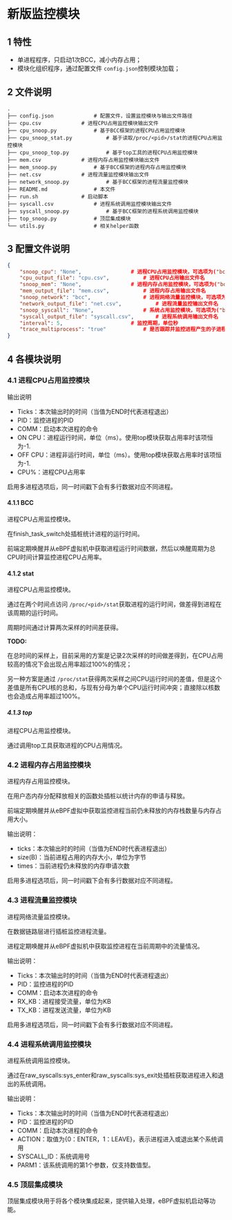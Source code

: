 # 新版监控模块

## 1 特性

- 单进程程序，只启动1次BCC，减小内存占用；
- 模块化组织程序，通过配置文件 `config.json`控制模块加载；

## 2 文件说明

```
.
├── config.json				# 配置文件，设置监控模块与输出文件路径
├── cpu.csv				# 进程CPU占用监控模块输出文件
├── cpu_snoop.py			# 基于BCC框架的进程CPU占用监控模块
├── cpu_snoop_stat.py			# 基于读取/proc/<pid>/stat的进程CPU占用监控模块
├── cpu_snoop_top.py			# 基于top工具的进程CPU占用监控模块
├── mem.csv				# 进程内存占用监控模块输出文件
├── mem_snoop.py			# 基于BCC框架的进程内存占用监控模块
├── net.csv				# 进程流量监控模块输出文件
├── network_snoop.py			# 基于BCC框架的进程流量监控模块
├── README.md				# 本文件
├── run.sh				# 启动脚本
├── syscall.csv				# 进程系统调用监控模块输出文件
├── syscall_snoop.py			# 基于BCC框架的进程系统调用监控模块
├── top_snoop.py			# 顶层集成模块
└── utils.py				# 相关helper函数
```

## 3 配置文件说明

```json
{
    "snoop_cpu": "None",  				# 进程CPU占用监控模块，可选项为("bcc", "stat", "top", "None")   
    "cpu_output_file": "cpu.csv", 			# 进程CPU占用输出文件名
    "snoop_mem": "None",  				# 进程内存占用监控模块，可选项为("bcc", "None")
    "mem_output_file": "mem.csv", 			# 进程内存占用输出文件名
    "snoop_network": "bcc", 				# 进程网络流量监控模块，可选项为("bcc", "None")
    "network_output_file": "net.csv", 			# 进程流量监控输出文件名
    "snoop_syscall": "None", 				# 系统占用监控模块，可选项为("bcc", "None")
    "syscall_output_file": "syscall.csv",		# 进程系统调用输出文件名
    "interval": 5,  					# 监控周期，单位秒
    "trace_multiprocess": "true" 			# 是否跟踪并监控进程产生的子进程（对系统调用监控无效）
}
```

## 4 各模块说明

### 4.1 进程CPU占用监控模块

输出说明

- Ticks：本次输出时的时间（当值为END时代表进程退出）
- PID：监控进程的PID
- COMM：启动本次进程的命令
- ON CPU：进程运行时间，单位（ms）。使用top模块获取占用率时该项恒为-1.
- OFF CPU：进程非运行时间，单位（ms）。使用top模块获取占用率时该项恒为-1.
- CPU%：进程CPU占用率

启用多进程选项后，同一时间戳下会有多行数据对应不同进程。

#### 4.1.1 BCC

进程CPU占用监控模块。

在finish_task_switch处插桩统计进程的运行时间。

前端定期唤醒并从eBPF虚拟机中获取进程运行时间数据，然后以唤醒周期为总CPU时间计算监控进程CPU占用率。

#### 4.1.2 stat

进程CPU占用监控模块。

通过在两个时间点访问 `/proc/<pid>/stat`获取进程的运行时间，做差得到进程在该周期的运行时间。

周期时间通过计算两次采样的时间差获得。


**TODO:**

在总时间的采样上，目前采用的方案是记录2次采样的时间做差得到，在CPU占用较高的情况下会出现占用率超过100%的情况；

另一种方案是通过 `/proc/stat`获得两次采样之间CPU运行时间的差值，但是这个差值是所有CPU核的总和，与现有分母为单个CPU运行时间冲突；直接除以核数也会造成占用率超过100%。

##### 4.1.3 top

进程CPU占用监控模块。

通过调用top工具获取进程的CPU占用情况。

### 4.2 进程内存占用监控模块

进程内存占用监控模块。

在用户态内存分配释放相关的函数处插桩以统计内存的申请与释放。

前端定期唤醒并从eBPF虚拟中获取监控进程当前仍未释放的内存栈数量与内存占用大小。

输出说明：

- ticks：本次输出时的时间（当值为END时代表进程退出）
- size(B)：当前进程占用的内存大小，单位为字节
- times：当前进程仍未释放的内存申请次数

启用多进程选项后，同一时间戳下会有多行数据对应不同进程。

### 4.3 进程流量监控模块

进程网络流量监控模块。

在数据链路层进行插桩监控进程流量。

进程定期唤醒并从eBPF虚拟机中获取监控进程在当前周期中的流量情况。

输出说明：

- Ticks：本次输出时的时间（当值为END时代表进程退出）
- PID：监控进程的PID
- COMM：启动本次进程的命令
- RX_KB：进程接受流量，单位为KB
- TX_KB：进程发送流量，单位为KB

启用多进程选项后，同一时间戳下会有多行数据对应不同进程。

### 4.4 进程系统调用监控模块

进程系统调用监控模块。

通过在raw_syscalls:sys_enter和raw_syscalls:sys_exit处插桩获取进程进入和退出的系统调用。

输出说明：

- Ticks：本次输出时的时间（当值为END时代表进程退出）
- PID：监控进程的PID
- COMM：启动本次进程的命令
- ACTION：取值为{0：ENTER，1：LEAVE}，表示进程进入或退出某个系统调用
- SYSCALL_ID：系统调用号
- PARM1：该系统调用的第1个参数，仅支持数值型。

### 4.5 顶层集成模块

顶层集成模块用于将各个模块集成起来，提供输入处理，eBPF虚拟机启动等功能。
